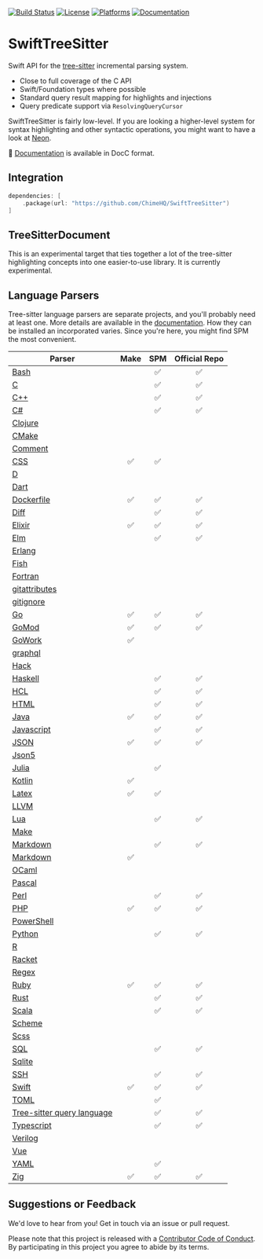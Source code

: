 [![Build Status][build status badge]][build status]
[![License][license badge]][license]
[![Platforms][platforms badge]][platforms]
[![Documentation][documentation badge]][documentation]

# SwiftTreeSitter

Swift API for the [tree-sitter](https://tree-sitter.github.io/) incremental parsing system.

- Close to full coverage of the C API
- Swift/Foundation types where possible
- Standard query result mapping for highlights and injections
- Query predicate support via `ResolvingQueryCursor`

SwiftTreeSitter is fairly low-level. If you are looking a higher-level system for syntax highlighting and other syntactic operations, you might want to have a look at [Neon](https://github.com/ChimeHQ/Neon).

📖 [Documentation][documentation] is available in DocC format.

## Integration

```swift
dependencies: [
    .package(url: "https://github.com/ChimeHQ/SwiftTreeSitter")
]
```

## TreeSitterDocument

This is an experimental target that ties together a lot of the tree-sitter highlighting concepts into one easier-to-use library. It is currently experimental.

## Language Parsers

Tree-sitter language parsers are separate projects, and you'll probably need at least one. More details are available in the [documentation][documentation]. How they can be installed an incorporated varies. Since you're here, you might find SPM the most convenient.

| Parser | Make | SPM | Official Repo |
| --- | :---: | :---: | :---: |
| [Bash](https://github.com/tree-sitter/tree-sitter-bash) | | ✅ | ✅ |
| [C](https://github.com/tree-sitter/tree-sitter-c) | | ✅ | ✅ |
| [C++](https://github.com/tree-sitter/tree-sitter-cpp) | | ✅ | ✅ |
| [C#](https://github.com/tree-sitter/tree-sitter-c-sharp) | | ✅ | ✅ |
| [Clojure](https://github.com/sogaiu/tree-sitter-clojure) | | | |
| [CMake](https://github.com/uyha/tree-sitter-cmake) | | | |
| [Comment](https://github.com/stsewd/tree-sitter-comment) | | | |
| [CSS](https://github.com/lukepistrol/tree-sitter-css/tree/feature/spm) | ✅ | ✅ | |
| [D](https://github.com/CyberShadow/tree-sitter-d) | | | |
| [Dart](https://github.com/UserNobody14/tree-sitter-dart) | | | |
| [Dockerfile](https://github.com/camdencheek/tree-sitter-dockerfile) | ✅ | ✅ | ✅ |
| [Diff](https://github.com/the-mikedavis/tree-sitter-diff) | | ✅ | ✅ |
| [Elixir](https://github.com/elixir-lang/tree-sitter-elixir) | ✅ | ✅ | ✅ |
| [Elm](https://github.com/elm-tooling/tree-sitter-elm) | | ✅ | ✅ |
| [Erlang](https://github.com/AbstractMachinesLab/tree-sitter-erlang) | | | |
| [Fish](https://github.com/ram02z/tree-sitter-fish) | | | |
| [Fortran](https://github.com/stadelmanma/tree-sitter-fortran) | | | |
| [gitattributes](https://github.com/ObserverOfTime/tree-sitter-gitattributes) | | | |
| [gitignore](https://github.com/shunsambongi/tree-sitter-gitignore) | | | |
| [Go](https://github.com/tree-sitter/tree-sitter-go) | ✅ | ✅ | ✅ |
| [GoMod](https://github.com/camdencheek/tree-sitter-go-mod) | ✅ | ✅ | ✅ |
| [GoWork](https://github.com/omertuc/tree-sitter-go-work) | ✅ | | |
| [graphql](https://github.com/bkegley/tree-sitter-graphql) | | | |
| [Hack](https://github.com/slackhq/tree-sitter-hack) | | | |
| [Haskell](https://github.com/tree-sitter/tree-sitter-haskell) | | ✅ | ✅ |
| [HCL](https://github.com/MichaHoffmann/tree-sitter-hcl) | | ✅ | ✅ |
| [HTML](https://github.com/tree-sitter/tree-sitter-html) | | ✅ | ✅ |
| [Java](https://github.com/tree-sitter/tree-sitter-java) | ✅ | ✅ | ✅ |
| [Javascript](https://github.com/tree-sitter/tree-sitter-javascript) | | ✅ | ✅ |
| [JSON](https://github.com/tree-sitter/tree-sitter-json) | ✅ | ✅ | ✅ |
| [Json5](https://github.com/Joakker/tree-sitter-json5) | | | |
| [Julia](https://github.com/mattmassicotte/tree-sitter-julia/tree/feature/spm) | | ✅ | |
| [Kotlin](https://github.com/fwcd/tree-sitter-kotlin) | ✅ | | |
| [Latex](https://github.com/latex-lsp/tree-sitter-latex) | ✅ | ✅ | |
| [LLVM](https://github.com/benwilliamgraham/tree-sitter-llvm) | | | |
| [Lua](https://github.com/Azganoth/tree-sitter-lua) | | ✅ | ✅ |
| [Make](https://github.com/alemuller/tree-sitter-make) | | | |
| [Markdown](https://github.com/MDeiml/tree-sitter-markdown) | | ✅ | ✅ |
| [Markdown](https://github.com/mattmassicotte/tree-sitter-markdown) | ✅ | | |
| [OCaml](https://github.com/tree-sitter/tree-sitter-ocaml) | | | |
| [Pascal](https://github.com/Isopod/tree-sitter-pascal) | | | |
| [Perl](https://github.com/ganezdragon/tree-sitter-perl) | | ✅ | ✅ |
| [PHP](https://github.com/tree-sitter/tree-sitter-php) | ✅ | ✅ | ✅ |
| [PowerShell](https://github.com/PowerShell/tree-sitter-PowerShell) | | | |
| [Python](https://github.com/tree-sitter/tree-sitter-python) | | ✅ | ✅ |
| [R](https://github.com/r-lib/tree-sitter-r) | | | |
| [Racket](https://github.com/6cdh/tree-sitter-racket) | | | |
| [Regex](https://github.com/tree-sitter/tree-sitter-regex) | | | |
| [Ruby](https://github.com/tree-sitter/tree-sitter-ruby) | ✅ | ✅ | ✅ |
| [Rust](https://github.com/tree-sitter/tree-sitter-rust) | | ✅ | ✅ |
| [Scala](https://github.com/tree-sitter/tree-sitter-scala) | | ✅ | ✅ |
| [Scheme](https://github.com/6cdh/tree-sitter-scheme) | | | |
| [Scss](https://github.com/serenadeai/tree-sitter-scss) | | | |
| [SQL](https://github.com/DerekStride/tree-sitter-sql/tree/gh-pages) | | ✅ | ✅ |
| [Sqlite](https://github.com/dhcmrlchtdj/tree-sitter-sqlite) | | | |
| [SSH](https://github.com/metio/tree-sitter-ssh-client-config) | | ✅ | ✅ |
| [Swift](https://github.com/alex-pinkus/tree-sitter-swift/tree/with-generated-files) | ✅ | ✅ | ✅ |
| [TOML](https://github.com/mattmassicotte/tree-sitter-toml/feature/spm) | | ✅ | |
| [Tree-sitter query language](https://github.com/nvim-treesitter/tree-sitter-query) | | ✅ | ✅ |
| [Typescript](https://github.com/tree-sitter/tree-sitter-typescript) | | ✅ | ✅ |
| [Verilog](https://github.com/tree-sitter/tree-sitter-verilog) | | | |
| [Vue](https://github.com/ikatyang/tree-sitter-vue) | | | |
| [YAML](https://github.com/mattmassicotte/tree-sitter-yaml/tree/feature/spm) | | ✅ | |
| [Zig](https://github.com/maxxnino/tree-sitter-zig) | ✅ | ✅ | ✅ |

## Suggestions or Feedback

We'd love to hear from you! Get in touch via an issue or pull request.

Please note that this project is released with a [Contributor Code of Conduct](CODE_OF_CONDUCT.md). By participating in this project you agree to abide by its terms.

[build status]: https://github.com/ChimeHQ/SwiftTreeSitter/actions
[build status badge]: https://github.com/ChimeHQ/SwiftTreeSitter/workflows/CI/badge.svg
[license]: https://opensource.org/licenses/BSD-3-Clause
[license badge]: https://img.shields.io/github/license/ChimeHQ/SwiftTreeSitter
[platforms]: https://swiftpackageindex.com/ChimeHQ/SwiftTreeSitter
[platforms badge]: https://img.shields.io/endpoint?url=https%3A%2F%2Fswiftpackageindex.com%2Fapi%2Fpackages%2FChimeHQ%2FSwiftTreeSitter%2Fbadge%3Ftype%3Dplatforms
[documentation]: https://swiftpackageindex.com/ChimeHQ/SwiftTreeSitter/main/documentation
[documentation badge]: https://img.shields.io/badge/Documentation-DocC-blue
